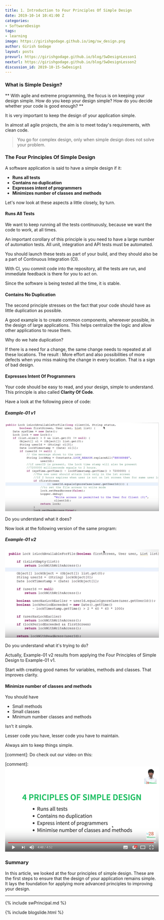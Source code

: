 ```yaml
---
title: 1. Introduction to Four Principles Of Simple Design
date: 2019-10-14 10:41:00 Z
categories:
- SoftwareDesign
tags:
- learning
image: https://girishgodage.github.io/img/sw_design.png
author: Girish Godage
layout: posts
prevurl: https://girishgodage.github.io/blog/SwDesignLesson1
nexturl: https://girishgodage.github.io/blog/SwDesignLesson2
discussion_id: 2019-10-15-SwDesign1
---
```


### What is Simple Design?

 ** With agile and extreme programming, the focus is on keeping your design simple. How do you       keep your design simple? How do you decide whether your code is good enough? **

It is very important to keep the design of your application simple.

In almost all agile projects, the aim is to meet today's requirements, with clean code.

> You go for complex design, only when simple design does not solve your problem.

### The Four Principles Of Simple Design

A software application is said to have a simple design if it:

* **Runs all tests**
* **Contains no duplication**
* **Expresses intent of programmers**
* **Minimizes number of classes and methods**

Let's now look at these aspects a little closely, by turn.

#### Runs All Tests

We want to keep running all the tests continuously, because we want the code to work, at all times.

An important corollary of this principle is you need to have a large number of automation tests. All unit, integration and API tests must be automated.

You should launch these tests as part of your build, and they should also be a part of Continuous Integration (CI).

With CI, you commit code into the repository, all the tests are run, and immediate feedback is there for you to act on.

Since the software is being tested all the time, it is stable.

#### Contains No Duplication

The second principle stresses on the fact that your code should have as little duplication as possible.

A good example is to create common components, whereever possible, in the design of large applications. This helps centralize the logic and allow other applications to reuse them.

Why do we hate duplication? 

If there is a need for a change, the same change needs to repeated at all these locations. The result : More effort and also possibilities of more defects when you miss making the change in every location. That is a sign of bad design.

#### Expresses Intent Of Programmers

Your code should be easy to read, and your design, simple to understand. This principle is also called **Clarity Of Code**.

Have a look at the following piece of code:

##### Example-01 v1

![image info](/img/sw_design/1/Capture-09-01.png)

 

Do you understand what it does? 

Now look at the following version of the same program: 

##### Example-01 v2

![image info](/img/sw_design/1/Capture-09-02.png)

Do you understand what it's trying to do?

Actually, Example-01 v2 results from applying the Four Principles of Simple Design to Example-01 v1.

Start with creating good names for variables, methods and classes. That improves clarity.

#### Minimize number of classes and methods

You should have 

* Small methods
* Small classes
* Minimum number classes and methods

Isn't it simple.

Lesser code you have, lesser code you have to maintain.

Always aim to keep things simple.

[comment]: Do check out our video on this:

[comment]: [![image info](/images/Capture-09-03.png)](https://www.youtube.com/watch?v=jQIJkzCmUvo)   

### Summary

In this article, we looked at the four principles of simple design. These are the first steps to ensure that the design of your application remains simple. It lays the foundation for applying more advanced principles to improving your design.

---
{% include swPrincipal.md %}


{% include blogslide.html %}

